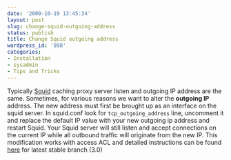 ```yaml
---
date: '2009-10-19 13:45:34'
layout: post
slug: change-squid-outgoing-address
status: publish
title: Change Squid outgoing address
wordpress_id: '898'
categories:
- Installation
- sysadmin
- Tips and Tricks
---
```


Typically [Squid](http://www.squid-cache.org) caching proxy server listen and outgoing IP address are the same. Sometimes, for various reasons we want to alter the **outgoing IP** address. The new address must first be brought up as an interface on the squid server. In squid.conf look for `tcp_outgoing_address` line, uncomment it and replace the default IP value with your new outgoing ip address and restart Squid. Your Squid server will still listen and accept connections on the current IP while all outbound traffic will originate from the new IP. This modification works with access ACL and detailed instructions can be found [here](http://www.squid-cache.org/Versions/v3/3.0/cfgman/tcp_outgoing_address.html) for latest stable branch (3.0)

